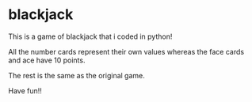 # blackjack

This is a game of blackjack that i coded in python!


All the number cards represent their own values whereas the face cards and ace have 10 points.


The rest is the same as the original game.


Have fun!!
